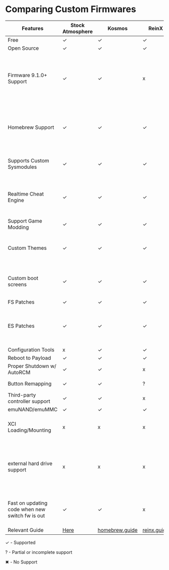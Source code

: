 # Comparing Custom Firmwares


| Features | Stock Atmosphere | Kosmos | ReinX | SXOS | Notes |
|----|----|----|----|----|----|
|Free   | ✓  | ✓  | ✓  | x (~$30 USD)  |   |
|Open Source   | ✓  |  ✓ |  ✓ |  x |   |
|Firmware 9.1.0+ Support    | ✓ | ✓ | x | ✓ | it is DEAD Project now. ReiNX have not been updated since 8.1.0 :(  |
|Homebrew Support| ✓ | ✓ | ✓ | ? | Be aware: Many homebrew app authors do not support sxos. |
|Supports Custom Sysmodules| ✓ | ✓ | ✓ | ✓ | not all sysmodules will work on sxos.  |
|Realtime Cheat Engine    | ✓ | ✓ | ✓ | ✓ | sxos have laggy cheat engine. it lags game with cheats enabled.  |
|Support Game Modding   | ✓ | ✓ | ✓ | ✓ |   |
|Custom Themes   | ✓ | ✓ | ✓ | ✓ | need to add a fix for lock screen themes on sxos  |
|Custom boot screens| ✓ | ✓ | ✓ | x | you cannot change boot screen on sxos at all.  |
|FS Patches  | ✓ | ✓ | ✓ | ✓ |   |
|ES Patches   | ✓ | ✓ | ✓ | ✓ | Atmosphere & Kosmos Sigpatches must be installed manually  |
|Configuration Tools   | x | ✓ | ✓ | ✓ |   |
|Reboot to Payload   | ✓ | ✓ | ✓ | ✓ |   |
|Proper Shutdown w/ AutoRCM   | ✓ | ✓ | x | x |   |
|Button Remapping    | ✓ | ✓ | ? | x | Using hid-mitm.  |
|Third-party controller support   | ✓ | ✓ | x | ✓ | sys-con or hid-mitm  |
|emuNAND/emuMMC   | ✓ | ✓ | ✓ | ✓ |   |
|XCI Loading/Mounting    | x | x | x  | ✓ | XCIs can be converted to NSP for other CFWs  |
|external hard drive support| x | x | x | ✓ | external drive support is being worked on for atmosphere right now.  |
|Fast on updating code when new switch fw is out| ✓ | ✓ | x | ✓ | ReiNX have not been updated since 8.1.0 :(  |
|Relevant Guide| [Here](https://switch.hacked.us) | [homebrew.guide](http://switch.homebrew.guide)  | [reinx.guide](https://reinx.guide)  | [sx.xecuter.com](https://sx.xecuter.com)  |   |


   
✓ - Supported

? - Partial or incomplete support

✖ - No Support   
   
   




